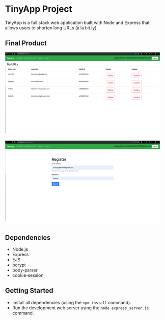 # TinyApp Project

TinyApp is a full stack web application built with Node and Express that allows users to shorten long URLs (à la bit.ly).

## Final Product

!["urls page screenshot"](./docs/urls.png)

!["screenshot description"](./docs/register.png)

## Dependencies

- Node.js
- Express
- EJS
- bcrypt
- body-parser
- cookie-session

## Getting Started

- Install all dependencies (using the `npm install` command).
- Run the development web server using the `node express_server.js` command.